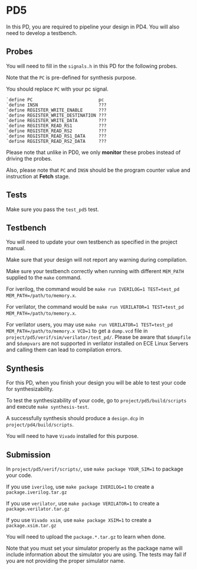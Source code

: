 # PD5

In this PD, you are required to pipeline your design in PD4.
You will also need to develop a testbench.

## Probes

You will need to fill in the `signals.h` in this PD for the following probes.

Note that the `PC` is pre-defined for synthesis purpose.

You should replace `PC` with your pc signal.

```
`define PC                         pc
`define INSN                       ???
`define REGISTER_WRITE_ENABLE      ???
`define REGISTER_WRITE_DESTINATION ???
`define REGISTER_WRITE_DATA        ???
`define REGISTER_READ_RS1          ???
`define REGISTER_READ_RS2          ???
`define REGISTER_READ_RS1_DATA     ???
`define REGISTER_READ_RS2_DATA     ???
```

Please note that unlike in PD0, we only **monitor** these probes instead of driving the probes.

Also, please note that `PC` and `INSN` should be the program counter value and instruction at **Fetch** stage.


## Tests

Make sure you pass the `test_pd5` test.

## Testbench

You will need to update your own testbench as specified in the project manual.

Make sure that your design will not report any warning during compilation.

Make sure your testbench correctly when running with different `MEM_PATH` supplied to the `make` command.

For iverilog, the command would be `make run IVERILOG=1 TEST=test_pd MEM_PATH=/path/to/memory.x`.

For verilator, the command would be `make run VERILATOR=1 TEST=test_pd MEM_PATH=/path/to/memory.x`.

For verilator users, you may use `make run VERILATOR=1 TEST=test_pd MEM_PATH=/path/to/memory.x VCD=1` to get a `dump.vcd` file in `project/pd5/verif/sim/verilator/test_pd/`. 
Please be aware that `$dumpfile` and `$dumpvars` are not supported in verilator installed on ECE Linux Servers and calling them can lead to compilation errors.



## Synthesis

For this PD, when you finish your design you will be able to test your code for synthesizability.

To test the synthesizability of your code, go to `project/pd5/build/scripts` and execute `make synthesis-test`.

A successfully synthesis should produce a `design.dcp` in `project/pd4/build/scripts`.

You will need to have `Vivado` installed for this purpose.

## Submission

In `project/pd5/verif/scripts/`, use `make package YOUR_SIM=1` to package your code.

If you use `iverilog`, use `make package IVERILOG=1` to create a `package.iverilog.tar.gz`

If you use `verilator`, use `make package VERILATOR=1` to create a `package.verilator.tar.gz`

If you use `Vivado xsim`, use `make package XSIM=1` to create a `package.xsim.tar.gz`

You will need to upload the `package.*.tar.gz` to learn when done.

Note that you must set your simulator properly as the package name will include
information about the simulator you are using.
The tests may fail if you are not providing the proper simulator name.

